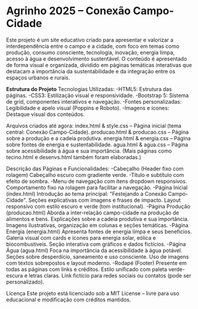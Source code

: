# Agrinho 2025 – Conexão Campo-Cidade
Este projeto é um site educativo criado para apresentar e valorizar a interdependência entre o campo e a cidade, com foco em temas como produção, consumo consciente, tecnologia, inovação, energia limpa, acesso à água e desenvolvimento sustentável. O conteúdo é apresentado de forma visual e organizada, dividido em páginas temáticas interativas que destacam a importância da sustentabilidade e da integração entre os espaços urbanos e rurais.

  **Estrutura do Projeto**
  Tecnologias Utilizadas:
-HTML5: Estrutura das páginas.
-CSS3: Estilização visual e responsividade.
-Bootstrap 5: Sistema de grid, componentes interativos e navegação.
-Fontes personalizadas: Legibilidade e apelo visual (Poppins e Roboto).
-Imagens e ícones: Destaque visual dos conteúdos.

  Arquivos criados até agora:
index.html & style.css – Página inicial (tema central: Conexão Campo-Cidade).
producao.html & producao.css – Página sobre a produção e a cadeia produtiva.
energia.html & energia.css – Página sobre fontes de energia e sustentabilidade.
agua.html & agua.css – Página sobre acessibilidade à água e sua importância.
(Mais páginas como tecino.html e desenvs.html também foram elaboradas.)

  Descrição das Páginas e Funcionalidades:
-Cabeçalho (Header fixo com rolagem)
Cabeçalho escuro com gradiente verde.
-Título e subtítulo com efeito de sombra.
-Menu de navegação com itens dropdown responsivos.
Comportamento fixo na rolagem para facilitar a navegação.
-Página Inicial (index.html)
Introdução ao tema principal: "Festejando a Conexão Campo-Cidade".
Seções explicativas com imagens e frases de impacto.
Layout responsivo com estilo escuro e verde (tom institucional).
-Página Produção (producao.html)
Aborda a inter-relação campo-cidade na produção de alimentos e bens.
Explicações sobre a cadeia produtiva e sua importância.
Imagens ilustrativas, organização em colunas e seções temáticas.
-Página Energia (energia.html)
Apresenta fontes de energia limpa e seus benefícios.
Galeria visual com cards e ícones para energia solar, eólica e biocombustíveis.
Seção interativa com gráficos e dados fictícios.
-Página Água (agua.html)
Foca na importância da acessibilidade à água potável.
Seções sobre desperdício, saneamento e uso consciente.
Uso de imagens com textos sobrepostos e layout moderno.
-Rodapé (Footer)
Presente em todas as páginas com links e créditos.
Estilo unificado com paleta verde-escura e letras claras.
Link fictício para redes sociais ou contatos (pode ser personalizado).

  Licença
Este projeto está licenciado sob a MIT License – livre para uso educacional e modificação com créditos mantidos.
